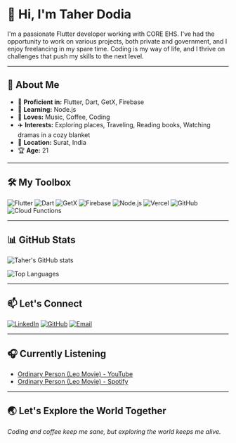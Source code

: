 # 👋 Hi, I'm Taher Dodia

I'm a passionate Flutter developer working with CORE EHS. I've had the opportunity to work on various projects, both private and government, and I enjoy freelancing in my spare time. Coding is my way of life, and I thrive on challenges that push my skills to the next level.

---

## 🚀 About Me

- 🔧 **Proficient in:** Flutter, Dart, GetX, Firebase
- 🌱 **Learning:** Node.js
- 🎵 **Loves:** Music, Coffee, Coding
- ✈️ **Interests:** Exploring places, Traveling, Reading books, Watching dramas in a cozy blanket
- 📍 **Location:** Surat, India
- 🏆 **Age:** 21

---

## 🛠️ My Toolbox

![Flutter](https://img.shields.io/badge/Flutter-02569B?style=for-the-badge&logo=flutter&logoColor=white)
![Dart](https://img.shields.io/badge/Dart-0175C2?style=for-the-badge&logo=dart&logoColor=white)
![GetX](https://img.shields.io/badge/GetX-20232A?style=for-the-badge&logo=flutter&logoColor=white)
![Firebase](https://img.shields.io/badge/Firebase-FFCA28?style=for-the-badge&logo=firebase&logoColor=black)
![Node.js](https://img.shields.io/badge/Node.js-339933?style=for-the-badge&logo=nodedotjs&logoColor=white)
![Vercel](https://img.shields.io/badge/Vercel-000000?style=for-the-badge&logo=vercel&logoColor=white)
![GitHub](https://img.shields.io/badge/GitHub-181717?style=for-the-badge&logo=github&logoColor=white)
![Cloud Functions](https://img.shields.io/badge/Cloud%20Functions-4285F4?style=for-the-badge&logo=google-cloud&logoColor=white)

---

## 📊 GitHub Stats

![Taher's GitHub stats](https://github-readme-stats.vercel.app/api?username=kakerublaze&show_icons=true&theme=radical)

![Top Languages](https://github-readme-stats.vercel.app/api/top-langs/?username=kakerublaze&layout=compact&theme=radical&langs_count=5&hide=html,css&exclude_repo=your-private-repo)

---

## 📫 Let's Connect

[![LinkedIn](https://img.shields.io/badge/LinkedIn-0A66C2?style=for-the-badge&logo=linkedin&logoColor=white)](https://www.linkedin.com/in/taher-dodia-382b30257?utm_source=share&utm_campaign=share_via&utm_content=profile&utm_medium=android_app)
[![GitHub](https://img.shields.io/badge/GitHub-171515?style=for-the-badge&logo=github&logoColor=white)](https://github.com/kakerublaze)
[![Email](https://img.shields.io/badge/Email-D14836?style=for-the-badge&logo=gmail&logoColor=white)](mailto:taherdodia.work@gmail.com)

---

## 🎧 Currently Listening

- [Ordinary Person (Leo Movie) - YouTube](https://youtu.be/q6e_b0NERCA?si=NbMigDYPlO_EOCvA)
- [Ordinary Person (Leo Movie) - Spotify](https://open.spotify.com/track/6FahmzZYKH0zb2f9hrVsvw?si=2ad8e7e53a7a4bec)

---

## 🌏 Let's Explore the World Together
*Coding and coffee keep me sane, but exploring the world keeps me alive.*
